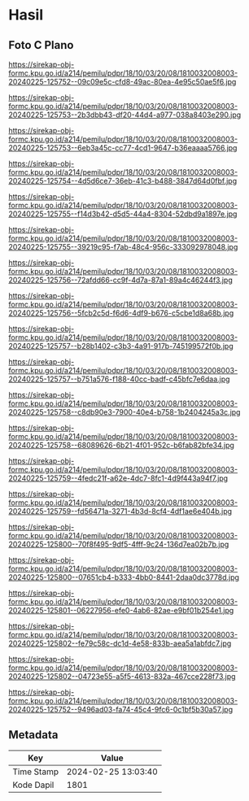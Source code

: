 # Hasil

## Foto C Plano

https://sirekap-obj-formc.kpu.go.id/a214/pemilu/pdpr/18/10/03/20/08/1810032008003-20240225-125752--09c09e5c-cfd8-49ac-80ea-4e95c50ae5f6.jpg

https://sirekap-obj-formc.kpu.go.id/a214/pemilu/pdpr/18/10/03/20/08/1810032008003-20240225-125753--2b3dbb43-df20-44d4-a977-038a8403e290.jpg

https://sirekap-obj-formc.kpu.go.id/a214/pemilu/pdpr/18/10/03/20/08/1810032008003-20240225-125753--6eb3a45c-cc77-4cd1-9647-b36eaaaa5766.jpg

https://sirekap-obj-formc.kpu.go.id/a214/pemilu/pdpr/18/10/03/20/08/1810032008003-20240225-125754--4d5d6ce7-36eb-41c3-b488-3847d64d0fbf.jpg

https://sirekap-obj-formc.kpu.go.id/a214/pemilu/pdpr/18/10/03/20/08/1810032008003-20240225-125755--f14d3b42-d5d5-44a4-8304-52dbd9a1897e.jpg

https://sirekap-obj-formc.kpu.go.id/a214/pemilu/pdpr/18/10/03/20/08/1810032008003-20240225-125755--39219c95-f7ab-48c4-956c-333092978048.jpg

https://sirekap-obj-formc.kpu.go.id/a214/pemilu/pdpr/18/10/03/20/08/1810032008003-20240225-125756--72afdd66-cc9f-4d7a-87a1-89a4c46244f3.jpg

https://sirekap-obj-formc.kpu.go.id/a214/pemilu/pdpr/18/10/03/20/08/1810032008003-20240225-125756--5fcb2c5d-f6d6-4df9-b676-c5cbe1d8a68b.jpg

https://sirekap-obj-formc.kpu.go.id/a214/pemilu/pdpr/18/10/03/20/08/1810032008003-20240225-125757--b28b1402-c3b3-4a91-917b-745199572f0b.jpg

https://sirekap-obj-formc.kpu.go.id/a214/pemilu/pdpr/18/10/03/20/08/1810032008003-20240225-125757--b751a576-f188-40cc-badf-c45bfc7e6daa.jpg

https://sirekap-obj-formc.kpu.go.id/a214/pemilu/pdpr/18/10/03/20/08/1810032008003-20240225-125758--c8db90e3-7900-40e4-b758-1b2404245a3c.jpg

https://sirekap-obj-formc.kpu.go.id/a214/pemilu/pdpr/18/10/03/20/08/1810032008003-20240225-125758--68089626-6b21-4f01-952c-b6fab82bfe34.jpg

https://sirekap-obj-formc.kpu.go.id/a214/pemilu/pdpr/18/10/03/20/08/1810032008003-20240225-125759--4fedc21f-a62e-4dc7-8fc1-4d9f443a94f7.jpg

https://sirekap-obj-formc.kpu.go.id/a214/pemilu/pdpr/18/10/03/20/08/1810032008003-20240225-125759--fd56471a-3271-4b3d-8cf4-4df1ae6e404b.jpg

https://sirekap-obj-formc.kpu.go.id/a214/pemilu/pdpr/18/10/03/20/08/1810032008003-20240225-125800--70f8f495-9df5-4fff-9c24-136d7ea02b7b.jpg

https://sirekap-obj-formc.kpu.go.id/a214/pemilu/pdpr/18/10/03/20/08/1810032008003-20240225-125800--07651cb4-b333-4bb0-8441-2daa0dc3778d.jpg

https://sirekap-obj-formc.kpu.go.id/a214/pemilu/pdpr/18/10/03/20/08/1810032008003-20240225-125801--06227956-efe0-4ab6-82ae-e9bf01b254e1.jpg

https://sirekap-obj-formc.kpu.go.id/a214/pemilu/pdpr/18/10/03/20/08/1810032008003-20240225-125802--fe79c58c-dc1d-4e58-833b-aea5a1abfdc7.jpg

https://sirekap-obj-formc.kpu.go.id/a214/pemilu/pdpr/18/10/03/20/08/1810032008003-20240225-125802--04723e55-a5f5-4613-832a-467cce228f73.jpg

https://sirekap-obj-formc.kpu.go.id/a214/pemilu/pdpr/18/10/03/20/08/1810032008003-20240225-125752--9496ad03-fa74-45c4-9fc6-0c1bf5b30a57.jpg


## Metadata

| Key        | Value               |
| ---------- | ------------------- |
| Time Stamp | 2024-02-25 13:03:40 |
| Kode Dapil | 1801                |



